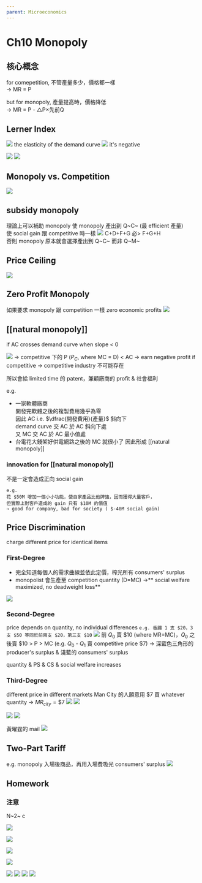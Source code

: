 ```yaml
---
parent: Microeconomics
---
```

# 	Ch10 Monopoly

## 核心概念
for comepetition, 不管產量多少，價格都一樣  
→ MR = P

but for monopoly, 產量提高時，價格降低  
→ MR = P - △P×先前Q


## Lerner Index
![](https://i.imgur.com/qo2ezEl.png)
the elasticity of the demand curve
![](https://i.imgur.com/s5x1Kqk.png)
it's negative

![](https://i.imgur.com/nzQk8PL.png)
![](https://i.imgur.com/kHa0QMt.png)

## Monopoly vs. Competition
![](https://i.imgur.com/yBipLH4.png)

## subsidy monopoly
理論上可以補助 monopoly 使 monopoly 產出到 Q~C~ (最 efficient 產量)  
使 social gain 跟 competitive 時一樣
![](https://i.imgur.com/RzocEQS.png)
C+D+F+G 必> F+G+H  
否則 monopoly 原本就會選擇產出到 Q~C~ 而非 Q~M~

## Price Ceiling
![](https://i.imgur.com/HaFq94M.png)

## Zero Profit Monopoly
如果要求 monopoly 跟 competition 一樣 zero economic profits
![](https://i.imgur.com/N4rVtKe.png)

## [[natural monopoly]]
if AC crosses demand curve when slope < 0

![](https://i.imgur.com/S2u3eIw.png)
→ competitive 下的 P  ($P_C$, where MC = D) < AC
→ earn negative profit if competitive
→ competitive industry 不可能存在

所以會給 limited time 的 patent，兼顧廠商的 profit & 社會福利

e.g.
- 一家軟體廠商  
開發完軟體之後的複製費用幾乎為零  
因此 AC i.e. $\dfrac{開發費用}{產量}$ 斜向下   
demand curve 交 AC 於 AC 斜向下處  
又 MC 交 AC 於 AC 最小值處  
- 台電花大錢架好供電網路之後的 MC 就很小了
因此形成 [[natural monopoly]]  

### innovation for [[natural monopoly]]
不是一定會造成正向 social gain  
```
e.g. 
花 $50M 增加一個小小功能，使自家產品比他牌強，因而獲得大量客戶，
但實際上對客戶造成的 gain 只有 $10M 的價值  
→ good for company, bad for society ( $-40M social gain)
```

## Price Discrimination
charge different price for identical items  

### First-Degree 
- 完全知道每個人的需求曲線並依此定價，榨光所有 consumers' surplus
- monopolist 會生產至 competition quantity (D=MC) →** social welfare maximized, no deadweight loss**

![](https://i.imgur.com/FReUCAS.png)

### Second-Degree
price depends on quantity, no individual differences
    ```
    e.g.
    香腸 1 支 $20，3 支 $50
    等同於前兩支 $20，第三支 $10
    ```
![](https://i.imgur.com/HnrzsNJ.png)
前 $Q_0$ 賣 \$10 (where MR=MC)，$Q_0$ 之後賣 \$10 > P > MC  (e.g. $Q_0$ - $Q_1$ 賣 competitive price \$7)
→ 深藍色三角形的 producer's surplus & 淺藍的 consumers' surplus

quantity & PS & CS & social welfare increases


### Third-Degree
different price in different markets
Man City 的人願意用 \$7 買 whatever quantity → $MR_{city}=\$7$
![](https://i.imgur.com/7Teaqf4.png)
![](https://i.imgur.com/rSI6qqj.png)

![](https://i.imgur.com/5Be2cCi.jpg)
![](https://i.imgur.com/t3CPAyy.png)


黃曜霆的 mail
![](https://i.imgur.com/mW5ScCY.jpg) 


## Two-Part Tariff
e.g. monopoly 入場後商品，再用入場費吸光 consumers' surplus
![](https://i.imgur.com/w66QUTK.png)


## Homework
### 注意
N~2~ c

![](https://i.imgur.com/Xz7ZKrJ.png)
<!-- N2 -->
![](https://i.imgur.com/ZPEVrit.png)
<!-- N3 -->
![](https://i.imgur.com/CQFJC4S.png)
<!-- 18 -->
![](https://i.imgur.com/GOLoUBD.png)

![](https://i.imgur.com/z4BSnnr.png)
![](https://i.imgur.com/fIoSwLa.png)
![](https://i.imgur.com/YzD9PQD.png)
![](https://i.imgur.com/TxxkBYY.png)